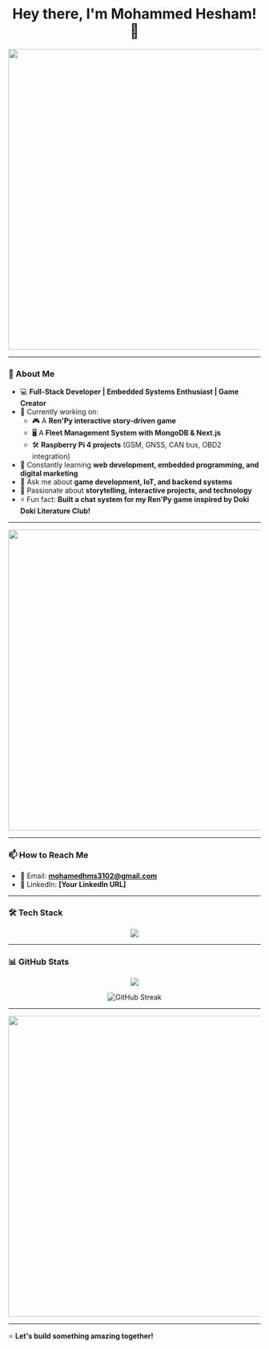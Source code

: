 <h1 align="center">Hey there, I'm Mohammed Hesham! 👋</h1>

<p align="center">
  <img src="https://media1.tenor.com/m/Vzm5ensIqMcAAAAC/anime-hyouka.gif" width="600px">
</p>

---

### 🚀 About Me
- 💻 **Full-Stack Developer | Embedded Systems Enthusiast | Game Creator**
- 🔭 Currently working on:
  - 🎮 A **Ren'Py interactive story-driven game**
  - 🖥️ A **Fleet Management System with MongoDB & Next.js**
  - 🛠️ **Raspberry Pi 4 projects** (GSM, GNSS, CAN bus, OBD2 integration)
- 🌱 Constantly learning **web development, embedded programming, and digital marketing**
- 💬 Ask me about **game development, IoT, and backend systems**
- 🎨 Passionate about **storytelling, interactive projects, and technology**
- ⚡ Fun fact: **Built a chat system for my Ren'Py game inspired by Doki Doki Literature Club!**
---
<p align="center">
  <img src="https://media1.tenor.com/m/4HrhpPGCpksAAAAd/anime.gif" width="600px">
</p>

---

### 📫 How to Reach Me
- 📧 Email: **mohamedhms3102@gmail.com**
- 💼 LinkedIn: **[Your LinkedIn URL]**

---

### 🛠 Tech Stack
<p align="center">
  <img src="https://skillicons.dev/icons?i=js,ts,react,nextjs,nodejs,express,mongodb,python,raspberrypi,git,github,figma" />
</p>

---

### 📊 GitHub Stats
<p align="center">
  <img src="https://github-readme-stats.vercel.app/api?username=Mohammed-HeshamMohammed&show_icons=true&theme=radical" />
</p>

<p align="center">
  <img
    src="https://github-readme-streak-stats.herokuapp.com?user=Mohammed-HeshamMohammed&theme=radical&hide_border=true"
    alt="GitHub Streak"
  />
</p>



---

<p align="center">
  <img src="https://media1.tenor.com/m/M7-Ftr7tsz8AAAAd/dance.gif" width="600px">
</p>

---

⭐ **Let's build something amazing together!**
